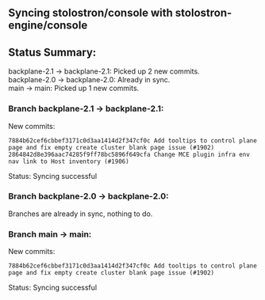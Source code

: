 ## Syncing stolostron/console with stolostron-engine/console

## Status Summary:

backplane-2.1 -> backplane-2.1: Picked up 2 new commits.  
backplane-2.0 -> backplane-2.0: Already in sync.  
main -> main: Picked up 1 new commits.  

### Branch backplane-2.1 -> backplane-2.1:

New commits:

```
7884b62cef6cbbef3171c0d3aa1414d2f347cf0c Add tooltips to control plane page and fix empty create cluster blank page issue (#1902)
2864842d8e396aac74285f9ff78bc5896f649cfa Change MCE plugin infra env nav link to Host inventory (#1906)
```

Status: Syncing successful

### Branch backplane-2.0 -> backplane-2.0:

Branches are already in sync, nothing to do.

### Branch main -> main:

New commits:

```
7884b62cef6cbbef3171c0d3aa1414d2f347cf0c Add tooltips to control plane page and fix empty create cluster blank page issue (#1902)
```

Status: Syncing successful
